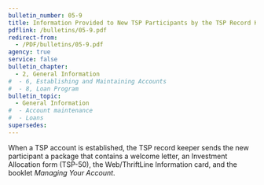 ```yaml
---
bulletin_number: 05-9
title: Information Provided to New TSP Participants by the TSP Record Keeper
pdflink: /bulletins/05-9.pdf
redirect-from:
  - /PDF/bulletins/05-9.pdf
agency: true
service: false
bulletin_chapter:
  - 2, General Information
#  - 6, Establishing and Maintaining Accounts
#  - 8, Loan Program
bulletin_topic:
  - General Information
#  - Account maintenance
#  - Loans
supersedes:
---
```


When a TSP account is established, the TSP record keeper sends the new participant a package that contains a welcome letter, an Investment Allocation form (TSP-50), the Web/ThriftLine Information card, and the booklet _Managing Your Account_. 
